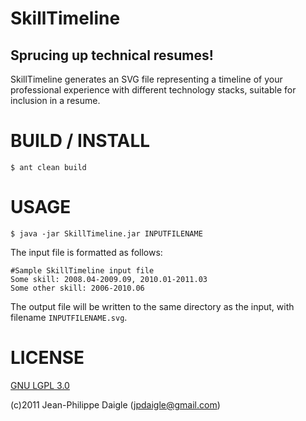 SkillTimeline
==============
## Sprucing up technical resumes!

SkillTimeline generates an SVG file representing a timeline of your professional 
experience with different technology stacks, suitable for inclusion in a resume.

BUILD / INSTALL
===============
    $ ant clean build
    

USAGE
============

    $ java -jar SkillTimeline.jar INPUTFILENAME

The input file is formatted as follows:

    #Sample SkillTimeline input file
    Some skill: 2008.04-2009.09, 2010.01-2011.03 
    Some other skill: 2006-2010.06

The output file will be written to the same directory as the input, with filename ``INPUTFILENAME.svg``.


LICENSE
========
[GNU LGPL 3.0](http://www.gnu.org/licenses/lgpl-3.0.txt)

(c)2011 Jean-Philippe Daigle (jpdaigle@gmail.com)

